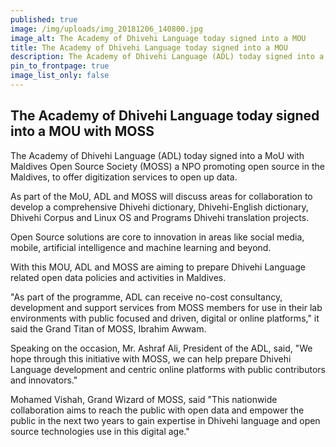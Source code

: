```yaml
---
published: true
image: /img/uploads/img_20181206_140800.jpg
image_alt: The Academy of Dhivehi Language today signed into a MOU 
title: The Academy of Dhivehi Language today signed into a MOU
description: The Academy of Dhivehi Language (ADL) today signed into a MoU with Maldives Open Source Society (MOSS) a NPO promoting open source in the Maldives, to offer digitization services to open up data.
pin_to_frontpage: true
image_list_only: false
---
```

## The Academy of Dhivehi Language today signed into a MOU with MOSS

The Academy of Dhivehi Language (ADL) today signed into a MoU with Maldives Open Source Society (MOSS) a NPO promoting open source in the Maldives, to offer digitization services to open up data.

As part of the MoU, ADL and MOSS will discuss areas for collaboration to develop a comprehensive Dhivehi dictionary, Dhivehi-English dictionary, Dhivehi Corpus and Linux OS and Programs Dhivehi translation projects.

Open Source solutions are core to innovation in areas like social media, mobile, artificial intelligence and machine learning and beyond.

With this MOU, ADL and MOSS are aiming to prepare Dhivehi Language related open data policies and activities in Maldives.

"As part of the programme, ADL can receive no-cost consultancy, development and support services from MOSS members for use in their lab environments with public focused and driven, digital or online platforms," it said the Grand Titan of MOSS, Ibrahim Awwam.

Speaking on the occasion, Mr. Ashraf Ali, President of the ADL, said, "We hope through this initiative with MOSS, we can help prepare Dhivehi Language development and centric online platforms with public contributors and innovators."

Mohamed Vishah, Grand Wizard of MOSS, said "This nationwide collaboration aims to reach the public with open data and empower the public in the next two years to gain expertise in Dhivehi language and open source technologies use in this digital age."
